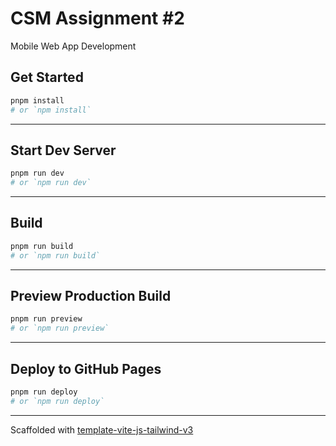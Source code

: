 # CSM Assignment #2

Mobile Web App Development

## Get Started

```bash
pnpm install
# or `npm install`
```

---

## Start Dev Server

```bash
pnpm run dev
# or `npm run dev`
```

---

## Build

```bash
pnpm run build
# or `npm run build`
```

---

## Preview Production Build

```bash
pnpm run preview
# or `npm run preview`
```

---

## Deploy to GitHub Pages

```bash
pnpm run deploy
# or `npm run deploy`
```

---

Scaffolded with [template-vite-js-tailwind-v3](https://github.com/huibizhang/template-vite-vanilla-tailwind-v3)
